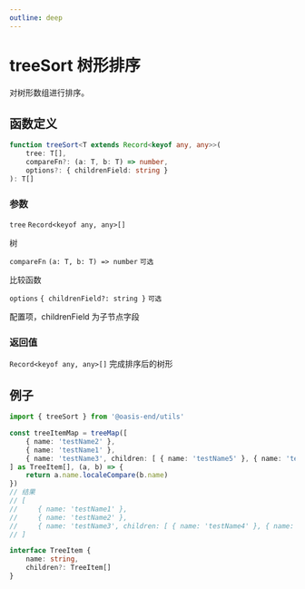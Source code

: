 ```yaml
---
outline: deep
---
```


# treeSort 树形排序

对树形数组进行排序。

## 函数定义

```typescript
function treeSort<T extends Record<keyof any, any>>(
    tree: T[],
    compareFn?: (a: T, b: T) => number,
    options?: { childrenField: string }
): T[]
```

### 参数

`tree` `Record<keyof any, any>[]`

树

`compareFn` `(a: T, b: T) => number` `可选`

比较函数

`options` `{ childrenField?: string }` `可选`

配置项，childrenField 为子节点字段

### 返回值

`Record<keyof any, any>[]` 完成排序后的树形

## 例子

```ts
import { treeSort } from '@oasis-end/utils'

const treeItemMap = treeMap([
    { name: 'testName2' },
    { name: 'testName1' },
    { name: 'testName3', children: [ { name: 'testName5' }, { name: 'testName4' } ] }
] as TreeItem[], (a, b) => {
    return a.name.localeCompare(b.name)
})
// 结果
// [
//     { name: 'testName1' },
//     { name: 'testName2' },
//     { name: 'testName3', children: [ { name: 'testName4' }, { name: 'testName5' } ] }
// ]

interface TreeItem {
    name: string,
    children?: TreeItem[]
}
```

